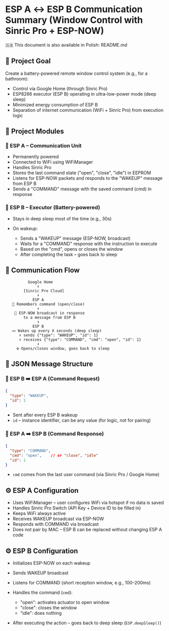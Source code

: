 # ESP A ↔ ESP B Communication Summary (Window Control with Sinric Pro + ESP-NOW)
🇬🇧 This document is also available in Polish: README.md
## 🎯 Project Goal

Create a battery-powered remote window control system (e.g., for a bathroom):

* Control via Google Home (through Sinric Pro)
* ESP8266 executor (ESP B) operating in ultra-low-power mode (deep sleep)
* Minimized energy consumption of ESP B
* Separation of internet communication (WiFi + Sinric Pro) from execution logic

## 🧩 Project Modules

### 🔹 ESP A – Communication Unit

* Permanently powered
* Connected to WiFi using WiFiManager
* Handles Sinric Pro
* Stores the last command state ("open", "close", "idle") in EEPROM
* Listens for ESP-NOW packets and responds to the "WAKEUP" message from ESP B
* Sends a "COMMAND" message with the saved command (cmd) in response

### 🔹 ESP B – Executor (Battery-powered)

* Stays in deep sleep most of the time (e.g., 30s)
* On wakeup:

  * Sends a "WAKEUP" message (ESP-NOW, broadcast)
  * Waits for a "COMMAND" response with the instruction to execute
  * Based on the "cmd", opens or closes the window
  * After completing the task – goes back to sleep

## 🔄 Communication Flow

```
          Google Home
              ⬇️
        [Sinric Pro Cloud]
              ⬇️
            ESP A
   🧠 Remembers command (open/close)
              ⬇️
    📡 ESP-NOW broadcast in response
        to a message from ESP B
              ⬆️
            ESP B
   💤 Wakes up every X seconds (deep sleep)
      ⬆️ sends {"type": "WAKEUP", "id": 1}
      ⬇️ receives {"type": "COMMAND", "cmd": "open", "id": 1}
              ⬇️
     ⚙️ Opens/closes window, goes back to sleep
```

## 💬 JSON Message Structure

### 🔹 ESP B ➡️ ESP A (Command Request)

```json
{
  "type": "WAKEUP",
  "id": 1
}
```

* Sent after every ESP B wakeup
* `id` – instance identifier, can be any value (for logic, not for pairing)

### 🔹 ESP A ➡️ ESP B (Command Response)

```json
{
  "type": "COMMAND",
  "cmd": "open",    // or "close", "idle"
  "id": 1
}
```

* `cmd` comes from the last user command (via Sinric Pro / Google Home)

## ⚙️ ESP A Configuration

* Uses WiFiManager – user configures WiFi via hotspot if no data is saved
* Handles Sinric Pro Switch (API Key + Device ID to be filled in)
* Keeps WiFi always active
* Receives WAKEUP broadcast via ESP-NOW
* Responds with COMMAND via broadcast
* Does not pair by MAC – ESP B can be replaced without changing ESP A code

## ⚙️ ESP B Configuration

* Initializes ESP-NOW on each wakeup
* Sends WAKEUP broadcast
* Listens for COMMAND (short reception window, e.g., 100–200ms)
* Handles the command (`cmd`):

  * "open": activates actuator to open window
  * "close": closes the window
  * "idle": does nothing
* After executing the action – goes back to deep sleep (`ESP.deepSleep()`)

